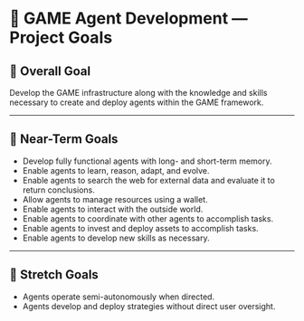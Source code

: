 # 🎯 GAME Agent Development — Project Goals

## 🧱 Overall Goal
Develop the GAME infrastructure along with the knowledge and skills necessary to create and deploy agents within the GAME framework.

---

## 🚀 Near-Term Goals
- Develop fully functional agents with long- and short-term memory.
- Enable agents to learn, reason, adapt, and evolve.
- Enable agents to search the web for external data and evaluate it to return conclusions.
- Allow agents to manage resources using a wallet.
- Enable agents to interact with the outside world.
- Enable agents to coordinate with other agents to accomplish tasks.
- Enable agents to invest and deploy assets to accomplish tasks.
- Enable agents to develop new skills as necessary.

---

## 🌌 Stretch Goals
- Agents operate semi-autonomously when directed.
- Agents develop and deploy strategies without direct user oversight.
